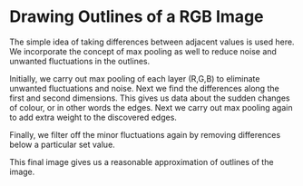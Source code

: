 # Drawing Outlines of a RGB Image

The simple idea of taking differences between adjacent values is used here. We incorporate the concept of max pooling as well to reduce noise and unwanted fluctuations in the outlines. 

Initially, we carry out max pooling of each layer (R,G,B) to eliminate unwanted fluctuations and noise. Next we find the differences along the first and second dimensions. This gives us data about the sudden changes of colour, or in other words the edges. Next we carry out max pooling again to add extra weight to the discovered edges. 

Finally, we filter off the minor fluctuations again by removing differences below a particular set value. 

This final image gives us a reasonable approximation of outlines of the image. 